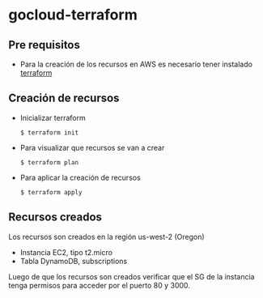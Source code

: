 # gocloud-terraform

## Pre requisitos

- Para la creación de los recursos en AWS es necesario tener instalado [terraform](https://learn.hashicorp.com/terraform/getting-started/install)

## Creación de recursos

- Inicializar terraform

    ``` $ terraform init ```

- Para visualizar que recursos se van a crear

    ``` $ terraform plan ```

- Para aplicar la creación de recursos

    ``` $ terraform apply ```

## Recursos creados

Los recursos son creados en la región us-west-2 (Oregon)

- Instancia EC2, tipo t2.micro
- Tabla DynamoDB, subscriptions

Luego de que los recursos son creados verificar que el SG de la instancia tenga permisos para acceder por el puerto 80 y 3000.




